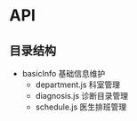# API

## 目录结构

- basicInfo 基础信息维护
  - department.js 科室管理
  - diagnosis.js 诊断目录管理
  - schedule.js 医生排班管理